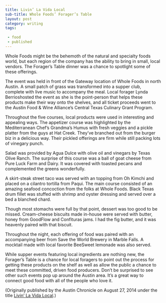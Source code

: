 ```yaml
---
title: Livin’ La Vida Local
sub-title: Whole Foods’ Forager’s Table
layout: post
category: writing
tags:
 
 - food
 - published
---
```


Whole Foods might be the behemoth of the natural and specialty foods world, but each region of the company has the ability to bring in small, local vendors. The Forager’s Table dinner was a chance to spotlight some of these offerings.

The event was held in front of the Gateway location of Whole Foods in north Austin. A small patch of grass was transformed into a supper club, complete with live music to accompany the meal. Local forager Lynda Berrioshosted the event as she is the point-person that helps these products make their way onto the shelves, and all ticket proceeds went to the Austin Food & Wine Alliance’s Central Texas Culinary Grant Program.

Throughout the five courses, local products were used in interesting and appealing ways. The appetizer course was highlighted by the Mediterranean Chef’s Grandma’s Humus with fresh veggies and a pickle platter from the guys at Hat Creek. They’ve branched out from the burger biz in a delicious way. Their pickled offerings are firm while still packing lots of vinegary punch.

Salad was provided by Agua Dulce with olive oil and vinegars by Texas Olive Ranch. The surprise of this course was a ball of goat cheese from Pure Luck Farm and Dairy. It was covered with toasted pecans and complemented the greens wonderfully.

A skirt-steak street taco was served with an topping from Oh Kimchi and placed on a cilantro tortilla from Paqui. The main course consisted of an amazing seafood concoction from the folks at Whole Foods. Black Texas drum fillet was stuffed with shrimp and oyster dressing and served over a bed a blanched chard.

Though most stomachs were full by that point, dessert was too good to be missed. Cream-cheese biscuits made in-house were served with butter, honey from GoodFlow and Confituras jams. I had the fig butter, and it was heavenly paired with that biscuit.

Throughout the night, each offering of food was paired with an accompanying beer from Save the World Brewery in Marble Falls. A mocktail made with local favorite BeeSweet lemonade was also served.

While supper events featuring local ingredients are nothing new, the Forager’s Table is a chance for local foragers to point out the process for getting these products on the shelf as well as allow the public a chance to meet these committed, driven food producers. Don’t be surprised to see other such events pop up around the Austin area. It’s a great way to connect good food with all of the people who love it.

<!-- <a href="" target="blank">
  <img src="" alt="">
</a> -->

(Originally published by the Austin Chronicle on August 27, 2014 under the title [Livin’ La Vida Local](http://www.austinchronicle.com/daily/food/2014-08-27/livin-la-vida-local/).)